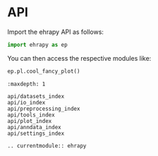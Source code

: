 # API

Import the ehrapy API as follows:

```python
import ehrapy as ep
```

You can then access the respective modules like:

```python
ep.pl.cool_fancy_plot()
```

```{toctree}
:maxdepth: 1

api/datasets_index
api/io_index
api/preprocessing_index
api/tools_index
api/plot_index
api/anndata_index
api/settings_index
```

```{eval-rst}
.. currentmodule:: ehrapy
```
